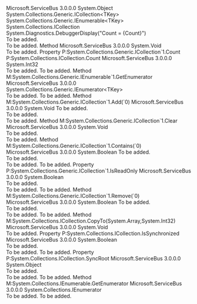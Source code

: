<Type Name="ReadOnlyDictionary45&lt;TKey,TValue&gt;+KeyCollection" FullName="Microsoft.ServiceBus.Common.ReadOnlyDictionary45&lt;TKey,TValue&gt;+KeyCollection">
  <TypeSignature Language="C#" Value="public sealed class ReadOnlyDictionary45&lt;TKey,TValue&gt;.KeyCollection : System.Collections.Generic.ICollection&lt;TKey&gt;, System.Collections.Generic.IEnumerable&lt;TKey&gt;, System.Collections.ICollection" />
  <TypeSignature Language="ILAsm" Value=".class nested public auto ansi serializable sealed beforefieldinit ReadOnlyDictionary45`2/KeyCollection&lt;TKey, TValue&gt; extends System.Object implements class System.Collections.Generic.ICollection`1&lt;!TKey&gt;, class System.Collections.Generic.IEnumerable`1&lt;!TKey&gt;, class System.Collections.ICollection, class System.Collections.IEnumerable" />
  <TypeSignature Language="DocId" Value="T:Microsoft.ServiceBus.Common.ReadOnlyDictionary45`2.KeyCollection" />
  <TypeSignature Language="VB.NET" Value="Public NotInheritable Class ReadOnlyDictionary45(Of TKey, TValue).KeyCollection&#xA;Implements ICollection, ICollection(Of TKey), IEnumerable(Of TKey)" />
  <TypeSignature Language="F#" Value="type ReadOnlyDictionary45&lt;'Key, 'Value&gt;.KeyCollection = class&#xA;    interface ICollection&lt;'Key&gt;&#xA;    interface seq&lt;'Key&gt;&#xA;    interface IEnumerable&#xA;    interface ICollection" />
  <AssemblyInfo>
    <AssemblyName>Microsoft.ServiceBus</AssemblyName>
    <AssemblyVersion>3.0.0.0</AssemblyVersion>
  </AssemblyInfo>
  <TypeParameters>
    <TypeParameter Name="TKey" />
    <TypeParameter Name="TValue" />
  </TypeParameters>
  <Base>
    <BaseTypeName>System.Object</BaseTypeName>
  </Base>
  <Interfaces>
    <Interface>
      <InterfaceName>System.Collections.Generic.ICollection&lt;TKey&gt;</InterfaceName>
    </Interface>
    <Interface>
      <InterfaceName>System.Collections.Generic.IEnumerable&lt;TKey&gt;</InterfaceName>
    </Interface>
    <Interface>
      <InterfaceName>System.Collections.ICollection</InterfaceName>
    </Interface>
  </Interfaces>
  <Attributes>
    <Attribute>
      <AttributeName>System.Diagnostics.DebuggerDisplay("Count = {Count}")</AttributeName>
    </Attribute>
  </Attributes>
  <Docs>
    <summary>To be added.</summary>
    <remarks>To be added.</remarks>
  </Docs>
  <Members>
    <Member MemberName="CopyTo">
      <MemberSignature Language="C#" Value="public void CopyTo (TKey[] array, int arrayIndex);" />
      <MemberSignature Language="ILAsm" Value=".method public hidebysig newslot virtual instance void CopyTo(!TKey[] array, int32 arrayIndex) cil managed" />
      <MemberSignature Language="DocId" Value="M:Microsoft.ServiceBus.Common.ReadOnlyDictionary45`2.KeyCollection.CopyTo(`0[],System.Int32)" />
      <MemberSignature Language="VB.NET" Value="Public Sub CopyTo (array As TKey(), arrayIndex As Integer)" />
      <MemberSignature Language="F#" Value="abstract member CopyTo : 'Key[] * int -&gt; unit&#xA;override this.CopyTo : 'Key[] * int -&gt; unit" Usage="keyCollection.CopyTo (array, arrayIndex)" />
      <MemberType>Method</MemberType>
      <AssemblyInfo>
        <AssemblyName>Microsoft.ServiceBus</AssemblyName>
        <AssemblyVersion>3.0.0.0</AssemblyVersion>
      </AssemblyInfo>
      <ReturnValue>
        <ReturnType>System.Void</ReturnType>
      </ReturnValue>
      <Parameters>
        <Parameter Name="array" Type="TKey[]" />
        <Parameter Name="arrayIndex" Type="System.Int32" />
      </Parameters>
      <Docs>
        <param name="array"></param>
        <param name="arrayIndex"></param>
        <summary />
        <remarks>To be added.</remarks>
      </Docs>
    </Member>
    <Member MemberName="Count">
      <MemberSignature Language="C#" Value="public int Count { get; }" />
      <MemberSignature Language="ILAsm" Value=".property instance int32 Count" />
      <MemberSignature Language="DocId" Value="P:Microsoft.ServiceBus.Common.ReadOnlyDictionary45`2.KeyCollection.Count" />
      <MemberSignature Language="VB.NET" Value="Public ReadOnly Property Count As Integer" />
      <MemberSignature Language="F#" Value="member this.Count : int" Usage="Microsoft.ServiceBus.Common.ReadOnlyDictionary45&lt;'Key, 'Value&gt;.KeyCollection.Count" />
      <MemberType>Property</MemberType>
      <Implements>
        <InterfaceMember>P:System.Collections.Generic.ICollection`1.Count</InterfaceMember>
        <InterfaceMember>P:System.Collections.ICollection.Count</InterfaceMember>
      </Implements>
      <AssemblyInfo>
        <AssemblyName>Microsoft.ServiceBus</AssemblyName>
        <AssemblyVersion>3.0.0.0</AssemblyVersion>
      </AssemblyInfo>
      <ReturnValue>
        <ReturnType>System.Int32</ReturnType>
      </ReturnValue>
      <Docs>
        <summary />
        <value>To be added.</value>
        <remarks>To be added.</remarks>
      </Docs>
    </Member>
    <Member MemberName="GetEnumerator">
      <MemberSignature Language="C#" Value="public System.Collections.Generic.IEnumerator&lt;TKey&gt; GetEnumerator ();" />
      <MemberSignature Language="ILAsm" Value=".method public hidebysig newslot virtual instance class System.Collections.Generic.IEnumerator`1&lt;!TKey&gt; GetEnumerator() cil managed" />
      <MemberSignature Language="DocId" Value="M:Microsoft.ServiceBus.Common.ReadOnlyDictionary45`2.KeyCollection.GetEnumerator" />
      <MemberSignature Language="VB.NET" Value="Public Function GetEnumerator () As IEnumerator(Of TKey)" />
      <MemberSignature Language="F#" Value="abstract member GetEnumerator : unit -&gt; System.Collections.Generic.IEnumerator&lt;'Key&gt;&#xA;override this.GetEnumerator : unit -&gt; System.Collections.Generic.IEnumerator&lt;'Key&gt;" Usage="keyCollection.GetEnumerator " />
      <MemberType>Method</MemberType>
      <Implements>
        <InterfaceMember>M:System.Collections.Generic.IEnumerable`1.GetEnumerator</InterfaceMember>
      </Implements>
      <AssemblyInfo>
        <AssemblyName>Microsoft.ServiceBus</AssemblyName>
        <AssemblyVersion>3.0.0.0</AssemblyVersion>
      </AssemblyInfo>
      <ReturnValue>
        <ReturnType>System.Collections.Generic.IEnumerator&lt;TKey&gt;</ReturnType>
      </ReturnValue>
      <Parameters />
      <Docs>
        <summary />
        <returns>To be added.</returns>
        <remarks>To be added.</remarks>
      </Docs>
    </Member>
    <Member MemberName="System.Collections.Generic.ICollection&lt;TKey&gt;.Add">
      <MemberSignature Language="C#" Value="void ICollection&lt;TKey&gt;.Add (TKey item);" />
      <MemberSignature Language="ILAsm" Value=".method hidebysig newslot virtual instance void System.Collections.Generic.ICollection&lt;TKey&gt;.Add(!TKey item) cil managed" />
      <MemberSignature Language="DocId" Value="M:Microsoft.ServiceBus.Common.ReadOnlyDictionary45`2.KeyCollection.System#Collections#Generic#ICollection&lt;TKey&gt;#Add(`0)" />
      <MemberSignature Language="VB.NET" Value="Sub Add (item As TKey) Implements ICollection(Of TKey).Add" />
      <MemberType>Method</MemberType>
      <Implements>
        <InterfaceMember>M:System.Collections.Generic.ICollection`1.Add(`0)</InterfaceMember>
      </Implements>
      <AssemblyInfo>
        <AssemblyName>Microsoft.ServiceBus</AssemblyName>
        <AssemblyVersion>3.0.0.0</AssemblyVersion>
      </AssemblyInfo>
      <ReturnValue>
        <ReturnType>System.Void</ReturnType>
      </ReturnValue>
      <Parameters>
        <Parameter Name="item" Type="TKey" />
      </Parameters>
      <Docs>
        <param name="item">To be added.</param>
        <summary>To be added.</summary>
        <remarks>To be added.</remarks>
      </Docs>
    </Member>
    <Member MemberName="System.Collections.Generic.ICollection&lt;TKey&gt;.Clear">
      <MemberSignature Language="C#" Value="void ICollection&lt;TKey&gt;.Clear ();" />
      <MemberSignature Language="ILAsm" Value=".method hidebysig newslot virtual instance void System.Collections.Generic.ICollection&lt;TKey&gt;.Clear() cil managed" />
      <MemberSignature Language="DocId" Value="M:Microsoft.ServiceBus.Common.ReadOnlyDictionary45`2.KeyCollection.System#Collections#Generic#ICollection&lt;TKey&gt;#Clear" />
      <MemberSignature Language="VB.NET" Value="Sub Clear () Implements ICollection(Of TKey).Clear" />
      <MemberType>Method</MemberType>
      <Implements>
        <InterfaceMember>M:System.Collections.Generic.ICollection`1.Clear</InterfaceMember>
      </Implements>
      <AssemblyInfo>
        <AssemblyName>Microsoft.ServiceBus</AssemblyName>
        <AssemblyVersion>3.0.0.0</AssemblyVersion>
      </AssemblyInfo>
      <ReturnValue>
        <ReturnType>System.Void</ReturnType>
      </ReturnValue>
      <Parameters />
      <Docs>
        <summary>To be added.</summary>
        <remarks>To be added.</remarks>
      </Docs>
    </Member>
    <Member MemberName="System.Collections.Generic.ICollection&lt;TKey&gt;.Contains">
      <MemberSignature Language="C#" Value="bool ICollection&lt;TKey&gt;.Contains (TKey item);" />
      <MemberSignature Language="ILAsm" Value=".method hidebysig newslot virtual instance bool System.Collections.Generic.ICollection&lt;TKey&gt;.Contains(!TKey item) cil managed" />
      <MemberSignature Language="DocId" Value="M:Microsoft.ServiceBus.Common.ReadOnlyDictionary45`2.KeyCollection.System#Collections#Generic#ICollection&lt;TKey&gt;#Contains(`0)" />
      <MemberSignature Language="VB.NET" Value="Function Contains (item As TKey) As Boolean Implements ICollection(Of TKey).Contains" />
      <MemberType>Method</MemberType>
      <Implements>
        <InterfaceMember>M:System.Collections.Generic.ICollection`1.Contains(`0)</InterfaceMember>
      </Implements>
      <AssemblyInfo>
        <AssemblyName>Microsoft.ServiceBus</AssemblyName>
        <AssemblyVersion>3.0.0.0</AssemblyVersion>
      </AssemblyInfo>
      <ReturnValue>
        <ReturnType>System.Boolean</ReturnType>
      </ReturnValue>
      <Parameters>
        <Parameter Name="item" Type="TKey" />
      </Parameters>
      <Docs>
        <param name="item">To be added.</param>
        <summary>To be added.</summary>
        <returns>To be added.</returns>
        <remarks>To be added.</remarks>
      </Docs>
    </Member>
    <Member MemberName="System.Collections.Generic.ICollection&lt;TKey&gt;.IsReadOnly">
      <MemberSignature Language="C#" Value="bool System.Collections.Generic.ICollection&lt;TKey&gt;.IsReadOnly { get; }" />
      <MemberSignature Language="ILAsm" Value=".property instance bool System.Collections.Generic.ICollection&lt;TKey&gt;.IsReadOnly" />
      <MemberSignature Language="DocId" Value="P:Microsoft.ServiceBus.Common.ReadOnlyDictionary45`2.KeyCollection.System#Collections#Generic#ICollection&lt;TKey&gt;#IsReadOnly" />
      <MemberSignature Language="VB.NET" Value=" ReadOnly Property IsReadOnly As Boolean Implements ICollection(Of TKey).IsReadOnly" />
      <MemberSignature Language="F#" Usage="Microsoft.ServiceBus.Common.ReadOnlyDictionary45&lt;'Key, 'Value&gt;.KeyCollection.System.Collections.Generic.ICollection&lt;TKey&gt;.IsReadOnly" />
      <MemberType>Property</MemberType>
      <Implements>
        <InterfaceMember>P:System.Collections.Generic.ICollection`1.IsReadOnly</InterfaceMember>
      </Implements>
      <AssemblyInfo>
        <AssemblyName>Microsoft.ServiceBus</AssemblyName>
        <AssemblyVersion>3.0.0.0</AssemblyVersion>
      </AssemblyInfo>
      <ReturnValue>
        <ReturnType>System.Boolean</ReturnType>
      </ReturnValue>
      <Docs>
        <summary>To be added.</summary>
        <value>To be added.</value>
        <remarks>To be added.</remarks>
      </Docs>
    </Member>
    <Member MemberName="System.Collections.Generic.ICollection&lt;TKey&gt;.Remove">
      <MemberSignature Language="C#" Value="bool ICollection&lt;TKey&gt;.Remove (TKey item);" />
      <MemberSignature Language="ILAsm" Value=".method hidebysig newslot virtual instance bool System.Collections.Generic.ICollection&lt;TKey&gt;.Remove(!TKey item) cil managed" />
      <MemberSignature Language="DocId" Value="M:Microsoft.ServiceBus.Common.ReadOnlyDictionary45`2.KeyCollection.System#Collections#Generic#ICollection&lt;TKey&gt;#Remove(`0)" />
      <MemberSignature Language="VB.NET" Value="Function Remove (item As TKey) As Boolean Implements ICollection(Of TKey).Remove" />
      <MemberType>Method</MemberType>
      <Implements>
        <InterfaceMember>M:System.Collections.Generic.ICollection`1.Remove(`0)</InterfaceMember>
      </Implements>
      <AssemblyInfo>
        <AssemblyName>Microsoft.ServiceBus</AssemblyName>
        <AssemblyVersion>3.0.0.0</AssemblyVersion>
      </AssemblyInfo>
      <ReturnValue>
        <ReturnType>System.Boolean</ReturnType>
      </ReturnValue>
      <Parameters>
        <Parameter Name="item" Type="TKey" />
      </Parameters>
      <Docs>
        <param name="item">To be added.</param>
        <summary>To be added.</summary>
        <returns>To be added.</returns>
        <remarks>To be added.</remarks>
      </Docs>
    </Member>
    <Member MemberName="System.Collections.ICollection.CopyTo">
      <MemberSignature Language="C#" Value="void ICollection.CopyTo (Array array, int index);" />
      <MemberSignature Language="ILAsm" Value=".method hidebysig newslot virtual instance void System.Collections.ICollection.CopyTo(class System.Array array, int32 index) cil managed" />
      <MemberSignature Language="DocId" Value="M:Microsoft.ServiceBus.Common.ReadOnlyDictionary45`2.KeyCollection.System#Collections#ICollection#CopyTo(System.Array,System.Int32)" />
      <MemberType>Method</MemberType>
      <Implements>
        <InterfaceMember>M:System.Collections.ICollection.CopyTo(System.Array,System.Int32)</InterfaceMember>
      </Implements>
      <AssemblyInfo>
        <AssemblyName>Microsoft.ServiceBus</AssemblyName>
        <AssemblyVersion>3.0.0.0</AssemblyVersion>
      </AssemblyInfo>
      <ReturnValue>
        <ReturnType>System.Void</ReturnType>
      </ReturnValue>
      <Parameters>
        <Parameter Name="array" Type="System.Array" />
        <Parameter Name="index" Type="System.Int32" />
      </Parameters>
      <Docs>
        <param name="array"></param>
        <param name="index"></param>
        <summary />
        <remarks>To be added.</remarks>
      </Docs>
    </Member>
    <Member MemberName="System.Collections.ICollection.IsSynchronized">
      <MemberSignature Language="C#" Value="bool System.Collections.ICollection.IsSynchronized { get; }" />
      <MemberSignature Language="ILAsm" Value=".property instance bool System.Collections.ICollection.IsSynchronized" />
      <MemberSignature Language="DocId" Value="P:Microsoft.ServiceBus.Common.ReadOnlyDictionary45`2.KeyCollection.System#Collections#ICollection#IsSynchronized" />
      <MemberSignature Language="VB.NET" Value=" ReadOnly Property IsSynchronized As Boolean Implements ICollection.IsSynchronized" />
      <MemberSignature Language="F#" Usage="Microsoft.ServiceBus.Common.ReadOnlyDictionary45&lt;'Key, 'Value&gt;.KeyCollection.System.Collections.ICollection.IsSynchronized" />
      <MemberType>Property</MemberType>
      <Implements>
        <InterfaceMember>P:System.Collections.ICollection.IsSynchronized</InterfaceMember>
      </Implements>
      <AssemblyInfo>
        <AssemblyName>Microsoft.ServiceBus</AssemblyName>
        <AssemblyVersion>3.0.0.0</AssemblyVersion>
      </AssemblyInfo>
      <ReturnValue>
        <ReturnType>System.Boolean</ReturnType>
      </ReturnValue>
      <Docs>
        <summary>To be added.</summary>
        <value>To be added.</value>
        <remarks>To be added.</remarks>
      </Docs>
    </Member>
    <Member MemberName="System.Collections.ICollection.SyncRoot">
      <MemberSignature Language="C#" Value="object System.Collections.ICollection.SyncRoot { get; }" />
      <MemberSignature Language="ILAsm" Value=".property instance object System.Collections.ICollection.SyncRoot" />
      <MemberSignature Language="DocId" Value="P:Microsoft.ServiceBus.Common.ReadOnlyDictionary45`2.KeyCollection.System#Collections#ICollection#SyncRoot" />
      <MemberSignature Language="VB.NET" Value=" ReadOnly Property SyncRoot As Object Implements ICollection.SyncRoot" />
      <MemberSignature Language="F#" Usage="Microsoft.ServiceBus.Common.ReadOnlyDictionary45&lt;'Key, 'Value&gt;.KeyCollection.System.Collections.ICollection.SyncRoot" />
      <MemberType>Property</MemberType>
      <Implements>
        <InterfaceMember>P:System.Collections.ICollection.SyncRoot</InterfaceMember>
      </Implements>
      <AssemblyInfo>
        <AssemblyName>Microsoft.ServiceBus</AssemblyName>
        <AssemblyVersion>3.0.0.0</AssemblyVersion>
      </AssemblyInfo>
      <ReturnValue>
        <ReturnType>System.Object</ReturnType>
      </ReturnValue>
      <Docs>
        <summary>To be added.</summary>
        <value>To be added.</value>
        <remarks>To be added.</remarks>
      </Docs>
    </Member>
    <Member MemberName="System.Collections.IEnumerable.GetEnumerator">
      <MemberSignature Language="C#" Value="System.Collections.IEnumerator IEnumerable.GetEnumerator ();" />
      <MemberSignature Language="ILAsm" Value=".method hidebysig newslot virtual instance class System.Collections.IEnumerator System.Collections.IEnumerable.GetEnumerator() cil managed" />
      <MemberSignature Language="DocId" Value="M:Microsoft.ServiceBus.Common.ReadOnlyDictionary45`2.KeyCollection.System#Collections#IEnumerable#GetEnumerator" />
      <MemberSignature Language="VB.NET" Value="Function GetEnumerator () As IEnumerator Implements IEnumerable.GetEnumerator" />
      <MemberType>Method</MemberType>
      <Implements>
        <InterfaceMember>M:System.Collections.IEnumerable.GetEnumerator</InterfaceMember>
      </Implements>
      <AssemblyInfo>
        <AssemblyName>Microsoft.ServiceBus</AssemblyName>
        <AssemblyVersion>3.0.0.0</AssemblyVersion>
      </AssemblyInfo>
      <ReturnValue>
        <ReturnType>System.Collections.IEnumerator</ReturnType>
      </ReturnValue>
      <Parameters />
      <Docs>
        <summary />
        <returns>To be added.</returns>
        <remarks>To be added.</remarks>
      </Docs>
    </Member>
  </Members>
</Type>